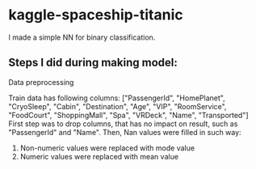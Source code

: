 # kaggle-spaceship-titanic
I made a simple NN for binary classification.

## Steps I did during making model:

Data preprocessing

Train data has following columns: ["PassengerId", "HomePlanet", "CryoSleep", "Cabin", "Destination", "Age", "VIP", "RoomService", "FoodCourt", "ShoppingMall", "Spa", "VRDeck", "Name", "Transported"]
First step was to drop columns, that has no impact on result, such as "PassengerId" and "Name". Then, Nan values were filled in such way:
1) Non-numeric values were replaced with mode value
2) Numeric values were replaced with mean value
